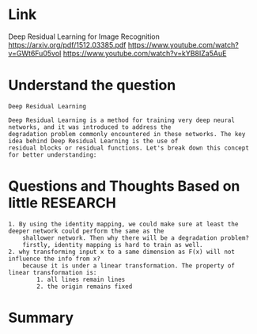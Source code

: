 Link
===============
<p>

Deep Residual Learning for Image Recognition
https://arxiv.org/pdf/1512.03385.pdf
https://www.youtube.com/watch?v=GWt6Fu05voI
https://www.youtube.com/watch?v=kYB8IZa5AuE

</p>

Understand the question
===============

    Deep Residual Learning

    Deep Residual Learning is a method for training very deep neural networks, and it was introduced to address the
    degradation problem commonly encountered in these networks. The key idea behind Deep Residual Learning is the use of
    residual blocks or residual functions. Let's break down this concept for better understanding:

Questions and Thoughts Based on little RESEARCH
===============

    1. By using the identity mapping, we could make sure at least the deeper network could perform the same as the 
        shallower network. Then why there will be a degradation problem?
        firstly, identity mapping is hard to train as well. 
    2. why transforming input x to a same dimension as F(x) will not influence the info from x?
        because it is under a linear transformation. The property of linear transformation is:
            1. all lines remain lines
            2. the origin remains fixed 


Summary
===============

        
